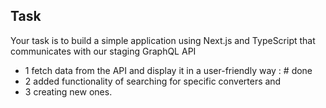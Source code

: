 ## Task

Your task is to
build a simple application using Next.js and TypeScript that communicates with our staging GraphQL API

- 1 fetch data from the API and display it in a user-friendly way : # done
- 2 added functionality of searching for specific converters and
- 3 creating new ones.

